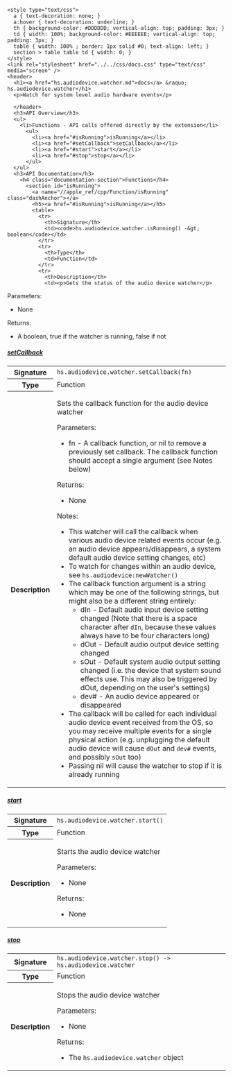     <style type="text/css">
      a { text-decoration: none; }
      a:hover { text-decoration: underline; }
      th { background-color: #DDDDDD; vertical-align: top; padding: 3px; }
      td { width: 100%; background-color: #EEEEEE; vertical-align: top; padding: 3px; }
      table { width: 100% ; border: 1px solid #0; text-align: left; }
      section > table table td { width: 0; }
    </style>
    <link rel="stylesheet" href="../../css/docs.css" type="text/css" media="screen" />
    <header>
      <h1><a href="hs.audiodevice.watcher.md">docs</a> &raquo; hs.audiodevice.watcher</h1>
      <p>Watch for system level audio hardware events</p>

      </header>
      <h3>API Overview</h3>
      <ul>
        <li>Functions - API calls offered directly by the extension</li>
          <ul>
            <li><a href="#isRunning">isRunning</a></li>
            <li><a href="#setCallback">setCallback</a></li>
            <li><a href="#start">start</a></li>
            <li><a href="#stop">stop</a></li>
          </ul>
      </ul>
      <h3>API Documentation</h3>
        <h4 class="documentation-section">Functions</h4>
          <section id="isRunning">
            <a name="//apple_ref/cpp/Function/isRunning" class="dashAnchor"></a>
            <h5><a href="#isRunning">isRunning</a></h5>
            <table>
              <tr>
                <th>Signature</th>
                <td><code>hs.audiodevice.watcher.isRunning() -&gt; boolean</code></td>
              </tr>
              <tr>
                <th>Type</th>
                <td>Function</td>
              </tr>
              <tr>
                <th>Description</th>
                <td><p>Gets the status of the audio device watcher</p>
<p>Parameters:</p>
<ul>
<li>None</li>
</ul>
<p>Returns:</p>
<ul>
<li>A boolean, true if the watcher is running, false if not</li>
</ul>
</td>
              </tr>
            </table>
          </section>
          <section id="setCallback">
            <a name="//apple_ref/cpp/Function/setCallback" class="dashAnchor"></a>
            <h5><a href="#setCallback">setCallback</a></h5>
            <table>
              <tr>
                <th>Signature</th>
                <td><code>hs.audiodevice.watcher.setCallback(fn)</code></td>
              </tr>
              <tr>
                <th>Type</th>
                <td>Function</td>
              </tr>
              <tr>
                <th>Description</th>
                <td><p>Sets the callback function for the audio device watcher</p>
<p>Parameters:</p>
<ul>
<li>fn - A callback function, or nil to remove a previously set callback. The callback function should accept a single argument (see Notes below)</li>
</ul>
<p>Returns:</p>
<ul>
<li>None</li>
</ul>
<p>Notes:</p>
<ul>
<li>This watcher will call the callback when various audio device related events occur (e.g. an audio device appears/disappears, a system default audio device setting changes, etc)</li>
<li>To watch for changes within an audio device, see <code>hs.audiodevice:newWatcher()</code></li>
<li>The callback function argument is a string which may be one of the following strings, but might also be a different string entirely:<ul>
<li>dIn  - Default audio input device setting changed (Note that there is a space character after <code>dIn</code>, because these values always have to be four characters long)</li>
<li>dOut - Default audio output device setting changed</li>
<li>sOut - Default system audio output setting changed (i.e. the device that system sound effects use. This may also be triggered by dOut, depending on the user's settings)</li>
<li>dev# - An audio device appeared or disappeared</li>
</ul>
</li>
<li>The callback will be called for each individual audio device event received from the OS, so you may receive multiple events for a single physical action (e.g. unplugging the default audio device will cause <code>dOut</code> and <code>dev#</code> events, and possibly <code>sOut</code> too)</li>
<li>Passing nil will cause the watcher to stop if it is already running</li>
</ul>
</td>
              </tr>
            </table>
          </section>
          <section id="start">
            <a name="//apple_ref/cpp/Function/start" class="dashAnchor"></a>
            <h5><a href="#start">start</a></h5>
            <table>
              <tr>
                <th>Signature</th>
                <td><code>hs.audiodevice.watcher.start()</code></td>
              </tr>
              <tr>
                <th>Type</th>
                <td>Function</td>
              </tr>
              <tr>
                <th>Description</th>
                <td><p>Starts the audio device watcher</p>
<p>Parameters:</p>
<ul>
<li>None</li>
</ul>
<p>Returns:</p>
<ul>
<li>None</li>
</ul>
</td>
              </tr>
            </table>
          </section>
          <section id="stop">
            <a name="//apple_ref/cpp/Function/stop" class="dashAnchor"></a>
            <h5><a href="#stop">stop</a></h5>
            <table>
              <tr>
                <th>Signature</th>
                <td><code>hs.audiodevice.watcher.stop() -&gt; hs.audiodevice.watcher</code></td>
              </tr>
              <tr>
                <th>Type</th>
                <td>Function</td>
              </tr>
              <tr>
                <th>Description</th>
                <td><p>Stops the audio device watcher</p>
<p>Parameters:</p>
<ul>
<li>None</li>
</ul>
<p>Returns:</p>
<ul>
<li>The <code>hs.audiodevice.watcher</code> object</li>
</ul>
</td>
              </tr>
            </table>
          </section>
